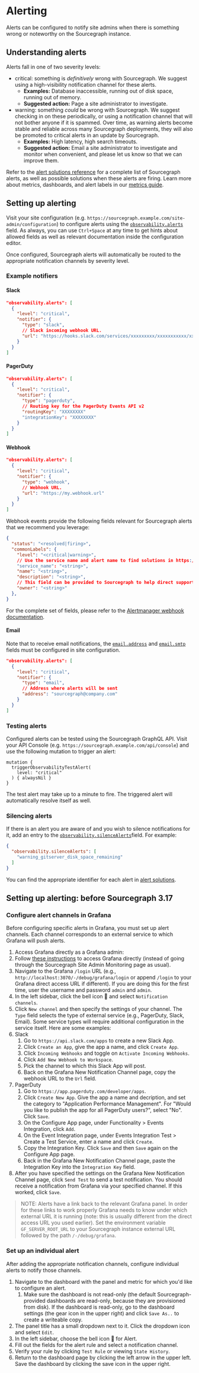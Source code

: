 # Alerting

Alerts can be configured to notify site admins when there is something wrong or noteworthy on the Sourcegraph instance.

## Understanding alerts

Alerts fall in one of two severity levels:

- <span class="badge badge-critical">critical</span>: something is _definitively_ wrong with Sourcegraph. We suggest using a high-visibility notification channel for these alerts.
  - **Examples:** Database inaccessible, running out of disk space, running out of memory.
  - **Suggested action:** Page a site administrator to investigate.
- <span class="badge badge-warning">warning</span>: something _could_ be wrong with Sourcegraph. We suggest checking in on these periodically, or using a notification channel that will not bother anyone if it is spammed. Over time, as warning alerts become stable and reliable across many Sourcegraph deployments, they will also be promoted to critical alerts in an update by Sourcegraph.
  - **Examples:** High latency, high search timeouts.
  - **Suggested action:** Email a site administrator to investigate and monitor when convenient, and please let us know so that we can improve them.

Refer to the [alert solutions reference](alert_solutions.md) for a complete list of Sourcegraph alerts, as well as possible solutions when these alerts are firing.
Learn more about metrics, dashboards, and alert labels in our [metrics guide](metrics.md).

## Setting up alerting

Visit your site configuration (e.g. `https://sourcegraph.example.com/site-admin/configuration`) to configure alerts using the [`observability.alerts`](../config/site_config.md#observability-alerts) field. As always, you can use `Ctrl+Space` at any time to get hints about allowed fields as well as relevant documentation inside the configuration editor.

Once configured, Sourcegraph alerts will automatically be routed to the appropriate notification channels by severity level.

### Example notifiers

#### Slack

```json
"observability.alerts": [
  {
    "level": "critical",
    "notifier": {
      "type": "slack",
      // Slack incoming webhook URL.
      "url": "https://hooks.slack.com/services/xxxxxxxxx/xxxxxxxxxxx/xxxxxxxxxxxxxxxxxxxxxxxx",
    }
  }
]
```

#### PagerDuty

```json
"observability.alerts": [
  {
    "level": "critical",
    "notifier": {
      "type": "pagerduty",
      // Routing key for the PagerDuty Events API v2
      "routingKey": "XXXXXXXX"
      "integrationKey": "XXXXXXXX"
    }
  }
]
```

#### Webhook

```json
"observability.alerts": [
  {
    "level": "critical",
    "notifier": {
      "type": "webhook",
      // Webhook URL.
      "url": "https://my.webhook.url"
    }
  }
]
```

Webhook events provide the following fields relevant for Sourcegraph alerts that we recommend you leverage:

<!-- Refer to `commonLabels` on receivers.go for labels we can guarantee will be provided in commonLabels -->

```json
{
  "status": "<resolved|firing>",
  "commonLabels": {
    "level": "<critical|warning>",
    // Use the service name and alert name to find solutions in https://docs.sourcegraph.com/admin/observability/alert_solutions
    "service_name": "<string>",
    "name": "<string>",
    "description": "<string>",
    // This field can be provided to Sourcegraph to help direct support.
    "owner": "<string>"
  },
}
```

For the complete set of fields, please refer to the [Alertmanager webhook documentation](https://prometheus.io/docs/alerting/latest/configuration/#webhook_config).

#### Email

Note that to receive email notifications, the [`email.address`](../config/site_config.md#email-address) and [`email.smtp`](../config/site_config.md#email-smtp) fields must be configured in site configuration.

```json
"observability.alerts": [
  {
    "level": "critical",
    "notifier": {
      "type": "email",
      // Address where alerts will be sent
      "address": "sourcegraph@company.com"
    }
  }
]
```

### Testing alerts

Configured alerts can be tested using the Sourcegraph GraphQL API. Visit your API Console (e.g. `https://sourcegraph.example.com/api/console`) and use the following mutation to trigger an alert:

```gql
mutation {
  triggerObservabilityTestAlert(
    level: "critical"
  ) { alwaysNil }
}
```

The test alert may take up to a minute to fire. The triggered alert will automatically resolve itself as well.

### Silencing alerts

If there is an alert you are aware of and you wish to silence notifications for it, add an entry to the [`observability.silenceAlerts`](../config/site_config.md#observability-silenceAlerts)field. For example:

```json
{
  "observability.silenceAlerts": [
    "warning_gitserver_disk_space_remaining"
  ]
}
```

You can find the appropriate identifier for each alert in [alert solutions](./alert_solutions.md).

## Setting up alerting: before Sourcegraph 3.17

### Configure alert channels in Grafana

Before configuring specific alerts in Grafana, you must set up alert channels. Each channel
corresponds to an external service to which Grafana will push alerts.

1. Access Grafana directly as a Grafana admin:
  1. Follow [these instructions](metrics.md#accessing-grafana-directly) to access Grafana directly (instead of going through the Sourcegraph Site Admin Monitoring page as usual).
  1. Navigate to the Grafana `/login` URL (e.g., `http://localhost:3070/-/debug/grafana/login` or append `/login` to your Grafana direct access URL if different). If you are doing this for the first time, user the username and password `admin` and `admin`.
1. In the left sidebar, click the bell icon 🔔 and select `Notification channels`.
1. Click `New channel` and then specify the settings of your channel. The `Type` field selects the type of external service (e.g., PagerDuty, Slack, Email). Some service types will require additional configuration in the service itself. Here are some examples:
  1. Slack
     1. Go to `https://api.slack.com/apps` to create a new Slack App.
     1. Click `Create an App`, give the app a name, and click `Create App`.
     1. Click `Incoming Webhooks` and toggle on `Activate Incoming Webhooks`.
     1. Click `Add New Webhook to Workspace`.
     1. Pick the channel to which this Slack App will post.
     1. Back on the Grafana New Notification Channel page, copy the webhook URL to the `Url` field.
  1. PagerDuty
     1. Go to `https://app.pagerduty.com/developer/apps`.
     1. Click `Create New App`. Give the app a name and decription, and set the category to
        "Application Performance Management". For "Would you like to publish the app for all
        PagerDuty users?", select "No". Click `Save`.
     1. On the Configure App page, under Functionality > Events Integration, click `Add`.
     1. On the Event Integration page, under Events Integration Test > Create a Test Service, enter a name and click `Create`.
     1. Copy the Integration Key. Click `Save` and then `Save` again on the Configure App page.
     1. Back in the Grafana New Notification Channel page, paste the Integration Key into the `Integration Key` field.
1. After you have specified the settings on the Grafana New Notification Channel page, click `Send Test` to send a test notification. You should receive a notification from Grafana via your specified channel. If this worked, click `Save`.

> NOTE: Alerts have a link back to the relevant Grafana panel. In order for these links to work properly Grafana needs
> to know under which external URL it is running (note: this is usually different from the direct access URL you used
> earlier). Set the environment variable `GF_SERVER_ROOT_URL` to your Sourcegraph instance external URL followed
> by the path `/-/debug/grafana`.

### Set up an individual alert

After adding the appropriate notification channels, configure individual alerts to notify those channels.

1. Navigate to the dashboard with the panel and metric for which you'd like to configure an
   alert.
   1. Make sure the dashboard is not read-only (the default Sourcegraph-provided dashboards are
      read-only, because they are provisioned from disk). If the dashboard is read-only, go to the
      dashboard settings (the gear icon in the upper right) and click `Save As..` to create a
      writeable copy.
1. The panel title has a small dropdown next to it. Click the dropdown icon and select `Edit`.
1. In the left sidebar, choose the bell icon 🔔 for Alert.
1. Fill out the fields for the alert rule and select a notification channel.
1. Verify your rule by clicking `Test Rule` or viewing `State History`.
1. Return to the dashboard page by clicking the left arrow in the upper left. Save the dashboard by
   clicking the save icon in the upper right.
